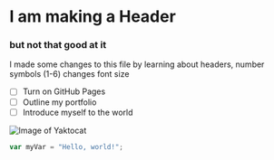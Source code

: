 # I am making a Header
### but not that good at it
I made some changes to this file by learning about headers, number symbols (1-6) changes font size

- [ ] Turn on GitHub Pages
- [ ] Outline my portfolio
- [ ] Introduce myself to the world

![Image of Yaktocat](https://octodex.github.com/images/yaktocat.png)


``` javascript
var myVar = "Hello, world!";
```
